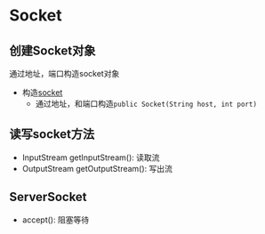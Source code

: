 # Socket

## 创建Socket对象

通过地址，端口构造socket对象

- 构造[socket](socket.md)
  - 通过地址，和端口构造`public Socket(String host, int port)`
  <!-- - 阻塞直到和主机建立了连接 -->

## 读写socket方法

- InputStream getInputStream(): 读取流
- OutputStream getOutputStream(): 写出流

## ServerSocket

- accept(): 阻塞等待
